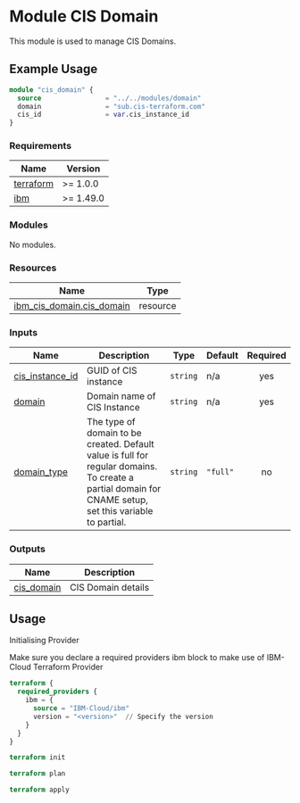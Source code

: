 # Module CIS Domain

This module is used to manage CIS Domains.

## Example Usage

```terraform
module "cis_domain" {
  source                = "../../modules/domain"
  domain                = "sub.cis-terraform.com"
  cis_id                = var.cis_instance_id
}
```

<!-- BEGINNING OF PRE-COMMIT-TERRAFORM DOCS HOOK -->
### Requirements

| Name | Version |
|------|---------|
| <a name="requirement_terraform"></a> [terraform](#requirement\_terraform) | >= 1.0.0 |
| <a name="requirement_ibm"></a> [ibm](#requirement\_ibm) | >= 1.49.0 |

### Modules

No modules.

### Resources

| Name | Type |
|------|------|
| [ibm_cis_domain.cis_domain](https://registry.terraform.io/providers/IBM-Cloud/ibm/latest/docs/resources/cis_domain) | resource |

### Inputs

| Name | Description | Type | Default | Required |
|------|-------------|------|---------|:--------:|
| <a name="input_cis_instance_id"></a> [cis\_instance\_id](#input\_cis\_instance\_id) | GUID of CIS instance | `string` | n/a | yes |
| <a name="input_domain"></a> [domain](#input\_domain) | Domain name of CIS Instance | `string` | n/a | yes |
| <a name="input_domain_type"></a> [domain\_type](#input\_domain\_type) | The type of domain to be created. Default value is full for regular domains. To create a partial domain for CNAME setup, set this variable to partial. | `string` | `"full"` | no |

### Outputs

| Name | Description |
|------|-------------|
| <a name="output_cis_domain"></a> [cis\_domain](#output\_cis\_domain) | CIS Domain details |
<!-- END OF PRE-COMMIT-TERRAFORM DOCS HOOK -->

## Usage

Initialising Provider

Make sure you declare a required providers ibm block to make use of IBM-Cloud Terraform Provider

```terraform
terraform {
  required_providers {
    ibm = {
      source = "IBM-Cloud/ibm"
      version = "<version>"  // Specify the version
    }
  }
}
```

```terraform
terraform init
```

```terraform
terraform plan
```

```terraform
terraform apply
```
